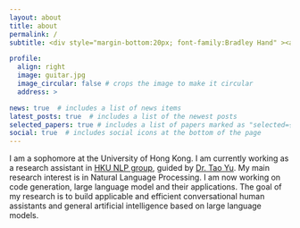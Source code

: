 ```yaml
---
layout: about
title: about
permalink: /
subtitle: <div style="margin-bottom:20px; font-family:Bradley Hand" ><a href="https://en.wikipedia.org/wiki/Ars_longa,_vita_brevis">Ars longa, vita brevis</a></div>

profile:
  align: right
  image: guitar.jpg
  image_circular: false # crops the image to make it circular
  address: >

news: true  # includes a list of news items
latest_posts: true  # includes a list of the newest posts
selected_papers: true # includes a list of papers marked as "selected={true}"
social: true  # includes social icons at the bottom of the page
---
```


 I am a sophomore at the University of Hong Kong. I am currently working as a research assistant in [HKU NLP group](https://hkunlp.github.io/), guided by [Dr. Tao Yu](https://taoyds.github.io/). My main research interest is in Natural Language Processing. I am now working on code generation, large language model and their applications. The goal of my research is to build applicable and efficient conversational human assistants and general artificial intelligence based on large language models.
